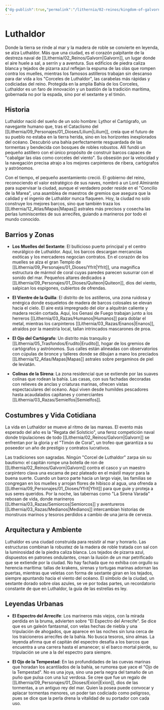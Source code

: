 ```yaml
---
{"dg-publish":true,"permalink":"/lithernia/02-reinos/kingdom-of-galvorn/luthaldor/","title":"Luthaldor","tags":["lithernia","ciudad","Galvorn"]}
---
```


# Luthaldor

Donde la tierra se rinde al mar y la madera de roble se convierte en leyenda, se alza Luthaldor. Más que una ciudad, es el corazón palpitante de la destreza naval de [[Lithernia/02_Reinos/Galvorn\|Galvorn]], un lugar donde el aire huele a sal, a serrín y a aventura. Sus edificios de piedra caliza blanca y tejados de pizarra azul reflejan la espuma de las olas que rompen contra los muelles, mientras los famosos astilleros trabajan sin descanso para dar vida a los "Corceles de Luthaldor", las carabelas más rápidas y codiciadas del reino. Protegida en la amplia Bahía de los Corceles, Luthaldor es un faro de innovación y un bastión de la tradición marítima, gobernada no por la espada, sino por el sextante y el timón.

## Historia

Luthaldor nació del sueño de un solo hombre: Lythor el Cartógrafo, un navegante humano que, tras el Cataclismo del [[Lithernia/09_Personajes/01_Dioses/Lilium\|Lilium]], creía que el futuro de su pueblo no estaba en la tierra herida, sino en los horizontes inexplorados del océano. Descubrió una bahía perfectamente resguardada de las tormentas y bendecida con bosques de robles robustos. Allí fundó un pequeño astillero con el único propósito de construir barcos capaces de "cabalgar las olas como corceles del viento". Su obsesión por la velocidad y la navegación precisa atrajo a los mejores carpinteros de ribera, cartógrafos y astrónomos.

Con el tiempo, el pequeño asentamiento creció. El gobierno del reino, reconociendo el valor estratégico de sus naves, nombró a un Lord Almirante para supervisar la ciudad, aunque el verdadero poder reside en el "Concilio de la Marea", una asamblea de maestros de gremios que asegura que la calidad y el ingenio de Luthaldor nunca flaqueen. Hoy, la ciudad no solo construye los mejores barcos, sino que también traza los [[Lithernia/12_Atlas/Mapas\|Mapas]] astrales más precisos y cosecha las perlas luminiscentes de sus arrecifes, guiando a marineros por todo el mundo conocido.

## Barrios y Zonas

- **Los Muelles del Sextante**: El bullicioso puerto principal y el centro neurálgico de Luthaldor. Aquí, los barcos descargan mercancías exóticas y los mercaderes negocian contratos. En el corazón de los muelles se alza el gran Templo de [[Lithernia/09_Personajes/01_Dioses/Yfrit\|Yfrit]], una magnífica estructura de mármol de coral cuyas paredes parecen susurrar con el sonido del mar. Pequeños altares dedicados a [[Lithernia/09_Personajes/01_Dioses/Quiteon\|Quiteon]], dios del viento, salpican los espigones, cubiertos de ofrendas.

- **El Vientre de la Quilla**: El distrito de los astilleros, una zona ruidosa y enérgica donde esqueletos de madera de barcos colosales se elevan hacia el cielo. El aire está impregnado del olor a alquitrán caliente y madera recién cortada. Aquí, los Genasi de Fuego trabajan junto a los herreros [[Lithernia/03_Razas/Humanos\|Humanos]] para doblar el metal, mientras los carpinteros [[Lithernia/03_Razas/Enanos\|Enanos]], atraídos por la maestría local, tallan intrincados mascarones de proa.

- **El Ojo del Cartógrafo**: Un distrito más tranquilo y [[Lithernia/05_Trasfondos/Erudito\|Erudito]], hogar de los gremios de cartógrafos y astrónomos. Sus calles están alineadas con observatorios con cúpulas de bronce y talleres donde se dibujan a mano los preciados [[Lithernia/12_Atlas/Mapas\|Mapas]] astrales sobre pergaminos de piel de leviatán.

- **Colinas de la Sirena**: La zona residencial que se extiende por las suaves colinas que rodean la bahía. Las casas, con sus fachadas decoradas con relieves de anclas y criaturas marinas, ofrecen vistas espectaculares del océano. Aquí viven desde humildes pescadores hasta acaudalados capitanes y comerciantes [[Lithernia/03_Razas/Semielfos\|Semielfos]].

## Costumbres y Vida Cotidiana

La vida en Luthaldor se mueve al ritmo de las mareas. El evento más esperado del año es la "Regata del Solsticio", una feroz competición naval donde tripulaciones de todo [[Lithernia/02_Reinos/Galvorn\|Galvorn]] se enfrentan por la gloria y el "Timón de Coral", un trofeo que garantiza a su poseedor un año de prestigio y contratos lucrativos.

Las tradiciones son sagradas. Ningún "Corcel de Luthaldor" zarpa sin su bautismo: el capitán rompe una botella de ron de [[Lithernia/02_Reinos/Galvorn\|Galvorn]] contra el casco y un maestro carpintero clava una escama de pez plateado en el mástil mayor para la buena suerte. Cuando un barco parte hacia un largo viaje, las familias se congregan en los muelles y arrojan flores de hibisco al agua, una ofrenda a [[Lithernia/09_Personajes/01_Dioses/Yfrit\|Yfrit]] para que guíe y proteja a sus seres queridos. Por la noche, las tabernas como "La Sirena Varada" rebosan de vida, donde marineros [[Lithernia/03_Razas/Semiorcos\|Semiorcos]] y aventureros [[Lithernia/03_Razas/Medianos\|Medianos]] intercambian historias de monstruos marinos y tesoros perdidos a cambio de una jarra de cerveza.

## Arquitectura y Ambiente

Luthaldor es una ciudad construida para resistir al mar y honrarlo. Las estructuras combinan la robustez de la madera de roble tratada con sal con la luminosidad de la piedra caliza blanca. Los tejados de pizarra azul, dispuestos en patrones ondulantes, crean la ilusión de un mar petrificado que se extiende por la ciudad. No hay fachada que no exhiba con orgullo su herencia marítima: tallas de krakens, sirenas y tortugas marinas adornan las puertas, mientras que veletas con forma de sextante giran en los tejados, siempre apuntando hacia el viento del océano. El símbolo de la ciudad, un sextante dorado sobre olas azules, se ve por todas partes, un recordatorio constante de que en Luthaldor, la guía de las estrellas es ley.

## Leyendas Urbanas

- **El Espectro del Arrecife**: Los marineros más viejos, con la mirada perdida en la bruma, advierten sobre "El Espectro del Arrecife". Se dice que es un galeón fantasmal, con velas hechas de niebla y una tripulación de ahogados, que aparece en las noches sin luna cerca de los traicioneros arrecifes de la bahía. No busca tesoros, sino almas. La leyenda afirma que el capitán del espectro desafía a los barcos que encuentra a una carrera hasta el amanecer; si el barco mortal pierde, su tripulación se une a la del espectro para siempre.

- **El Ojo de la Tempestad**: En las profundidades de las cuevas marinas que horadan los acantilados de la bahía, se rumorea que yace el "Ojo de la Tempestad". No es una joya, sino una perla negra del tamaño de un puño que pulsa con una luz verdosa. Se cree que fue un regalo de [[Lithernia/09_Personajes/01_Dioses/Exion\|Exion]], dios de las tormentas, a un antiguo rey del mar. Quien la posea puede convocar y aplacar tormentas menores, un poder tan codiciado como peligroso, pues se dice que la perla drena la vitalidad de su portador con cada uso.